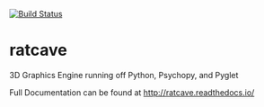 [![Build Status](https://travis-ci.org/neuroneuro15/ratcave.svg?branch=master)](https://travis-ci.org/neuroneuro15/ratcave)

# ratcave
3D Graphics Engine running off Python, Psychopy, and Pyglet

Full Documentation can be found at http://ratcave.readthedocs.io/


